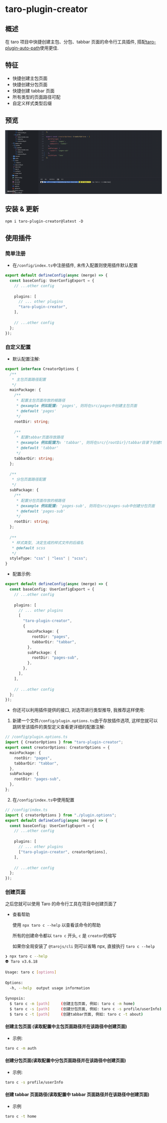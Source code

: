 # taro-plugin-creator

## 概述

在 taro 项目中快捷创建主包、分包、tabbar 页面的命令行工具插件, 搭配[taro-plugin-auto-path](https://github.com/loclink/taro-plugin-auto-path)使用更佳.

## 特征

- 快捷创建主包页面
- 快捷创建分包页面
- 快捷创建 tabbar 页面
- 所有类型的页面路径可配
- 自定义样式类型后缀

## 预览

![](https://raw.githubusercontent.com/loclink/loclink/master/img/2024-02-21%2021.41.41.gif)

## 安装 & 更新

```
npm i taro-plugin-creator@latest -D
```

## 使用插件

### 简单注册

- 在`/config/index.ts`中注册插件, 未传入配置则使用插件默认配置

```ts
export default defineConfig(async (merge) => {
  const baseConfig: UserConfigExport = {
    // ...other config

    plugins: [
      // ... other plugins
      "taro-plugin-creator",
    ],

    // ...other config
  };
});
```

### 自定义配置

- 默认配置注解:

```ts
export interface CreatorOptions {
  /**
   * 主包页面路径配置
   */
  mainPackage: {
    /**
     * 配置主包页面存放的根路径
     * @example 例如配置: 'pages', 则将在src/pages中创建主包页面
     * @default 'pages'
     */
    rootDir: string;

    /**
     * 配置tabbar页面存放路径
     * @example 例如配置为: 'tabbar', 则将在src/{rootDir}/tabbar目录下创建tabbar页面
     * @default 'tabbar'
     */
    tabbarDir: string;
  };

  /**
   * 分包页面路径配置
   */
  subPackage: {
    /**
     * 配置分包页面存放的根路径
     * @example 例如配置: 'pages-sub', 则将在src/pages-sub中创建分包页面
     * @default 'pages-sub'
     */
    rootDir: string;
  };

  /**
   * 样式类型, 决定生成的样式文件的后缀名
   * @default scss
   */
  styleType: "css" | "less" | "scss";
}
```

- 配置示例:

```ts
export default defineConfig(async (merge) => {
  const baseConfig: UserConfigExport = {
    // ...other config

    plugins: [
      // ... other plugins
      [
        "taro-plugin-creator",
        {
          mainPackage: {
            rootDir: "pages",
            tabbarDir: "tabbar",
          },
          subPackage: {
            rootDir: "pages-sub",
          },
        },
      ],
    ],

    // ...other config
  };
});
```

- 你还可以利用插件提供的接口, 对选项进行类型推导, 我推荐这样使用:

1. 新建一个文件`/config/plugin.options.ts`由于存放插件选项, 这样您就可以跳转至该插件的类型定义查看更详细的配置注解:

```ts
// /config/plugin.options.ts
import { CreatorOptions } from "taro-plugin-creator";
export const creatorOptions: CreatorOptions = {
  mainPackage: {
    rootDir: "pages",
    tabbarDir: "tabbar",
  },
  subPackage: {
    rootDir: "pages-sub",
  },
};
```

2. 在`/config/index.ts`中使用配置

```ts
// /config/index.ts
import { creatorOptions } from "./plugin.options";
export default defineConfig(async (merge) => {
  const baseConfig: UserConfigExport = {
    // ...other config

    plugins: [
      // ... other plugins
      ["taro-plugin-creator", creatorOptions],
    ],

    // ...other config
  };
});
```

### 创建页面

之后您就可以使用 Taro 的命令行工具在项目中创建页面了

- 查看帮助

  使用 `npx taro c --help` 以查看该命令的帮助

  所有的创建命令都以 `taro c` 开头, `c` 是 `creator`的缩写

  如果你全局安装了 `@tarojs/cli` 则可以省略 npx, 直接执行 `taro c --help`

```sh
❯ npx taro c --help
👽 Taro v3.6.18

Usage: taro c [options]

Options:
  -h, --help  output usage information

Synopsis:
  $ taro c -m [path]     (创建主包页面, 例如: taro c -m home)
  $ taro c -s [path]     (创建分包页面, 例如: taro c -s profile/userInfo)
  $ taro c -t [path]     (创建tabbar页面, 例如: taro c -t about)
```

#### 创建主包页面 (读取配置中主包页面路径并在该路径中创建页面)

- 示例:

```sh
taro c -m auth
```

#### 创建分包页面(读取配置中分包页面路径并在该路径中创建页面)

- 示例:

```sh
taro c -s profile/userInfo
```

#### 创建 tabbar 页面路径(读取配置中 tabbar 页面路径并在该路径中创建页面)

- 示例

```sh
taro c -t home
```
